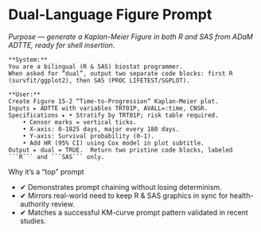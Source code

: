 <!-- markdownlint-disable MD029 -->
# Dual-Language Figure Prompt

*Purpose — generate a Kaplan-Meier Figure in both R and SAS from ADaM ADTTE, ready for shell insertion.*

```text
**System:**  
You are a bilingual (R & SAS) biostat programmer.  
When asked for “dual”, output two separate code blocks: first R (survfit/ggplot2), then SAS (PROC LIFETEST/SGPLOT).

**User:**  
Create Figure 15-2 “Time-to-Progression” Kaplan-Meier plot.  
Inputs ▸ ADTTE with variables TRT01P, AVALL=:time, CNSR.  
Specifications ▸ • Stratify by TRT01P; risk table required.  
    • Censor marks = vertical ticks.  
    • X-axis: 0-1825 days, major every 180 days.  
    • Y-axis: Survival probability (0-1).  
    • Add HR (95% CI) using Cox model in plot subtitle.  
Output ▸ dual = TRUE.  Return two pristine code blocks, labeled ```R``` and ```SAS``` only.

```

Why it’s a “top” prompt

* ✔ Demonstrates prompt chaining without losing determinism.
* ✔ Mirrors real-world need to keep R & SAS graphics in sync for health-authority review.
* ✔ Matches a successful KM-curve prompt pattern validated in recent studies.
